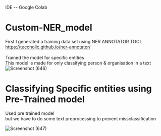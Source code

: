 IDE -- Google Colab <br>
# Custom-NER_model

First I generated a training data set using NER ANNOTATOR TOOL <br>
https://tecoholic.github.io/ner-annotator/
<br><br>
Trained the model for specific entities <br>
This model is made for only classifying person & organisation in a text
<br>
![Screenshot (646)](https://user-images.githubusercontent.com/91384498/212624017-6149f246-b73c-4e8d-a4d8-ab36bbd1680b.png)


# Classifying Specific entities using Pre-Trained model
Used pre trained model <br>
but we have to do some text preprocessing to prevent missclassification

![Screenshot (647)](https://user-images.githubusercontent.com/91384498/212624582-13892fc9-12d1-4477-ae15-12db2cb77ebf.png)
